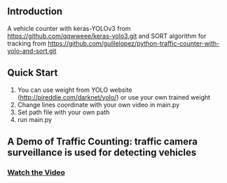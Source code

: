 ## Introduction
A vehicle counter with keras-YOLOv3 from https://github.com/qqwweee/keras-yolo3.git and SORT algorithm for tracking from https://github.com/guillelopez/python-traffic-counter-with-yolo-and-sort.git

## Quick Start
1. You can use weight from YOLO website (http://pjreddie.com/darknet/yolo/) or use your own trained weight
2. Change lines coordinate with your own video in main.py
3. Set path file with your own path
3. run main.py 

## A Demo of Traffic Counting: traffic camera surveillance is used for detecting vehicles
### [Watch the Video](https://youtu.be/FBYR8Fy4GNo)